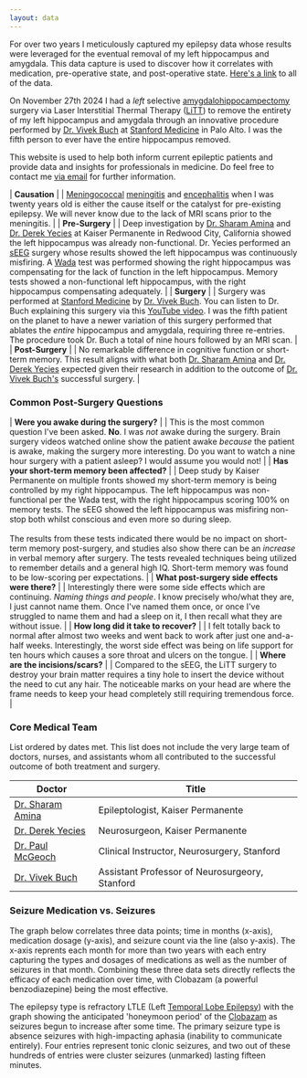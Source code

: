 ```yaml
---
layout: data
---
```


For over two years I meticulously captured my epilepsy data whose results were leveraged for the eventual removal of my left hippocampus and amygdala. This data capture is used to discover how it correlates with medication, pre-operative state, and post-operative state. [Here's a link](/data) to all of the data.

On November 27th 2024 I had a _left_ selective [amygdalohippocampectomy](https://en.wikipedia.org/wiki/Amygdalohippocampectomy) surgery via Laser Interstitial Thermal Therapy ([LiTT](https://www.epilepsy.com/treatment/surgery/types/litt-thermal-ablation)) to remove the entirety of my left hippocampus and amygdala through an innovative procedure performed by [Dr. Vivek Buch](https://med.stanford.edu/profiles/vivek-buch) at [Stanford Medicine](https://med.stanford.edu) in Palo Alto. I was the fifth person to ever have the entire hippocampus removed.

This website is used to help both inform current epileptic patients and provide data and insights for professionals in medicine. Do feel free to contact me [via email](mailto:kieransenior@icloud.com) for further information.

| **Causation** |
| [Meningococcal](meningococcal) [meningitis](https://www.who.int/news-room/fact-sheets/detail/meningitis) and [encephalitis](https://en.wikipedia.org/wiki/Encephalitis) when I was twenty years old is either the cause itself or the catalyst for pre-existing epilepsy. We will never know due to the lack of MRI scans prior to the meningitis. | 
| **Pre-Surgery** |
| Deep investigation by [Dr. Sharam Amina](https://mydoctor.kaiserpermanente.org/ncal/providers/shahramamina) and [Dr. Derek Yecies](https://mydoctor.kaiserpermanente.org/ncal/providers/derekyecies) at Kaiser Permanente in Redwood City, California showed the left hippocampus was already non-functional. Dr. Yecies performed an [sEEG](https://en.wikipedia.org/wiki/Stereoelectroencephalography) surgery whose results showed the left hippocampus was continuously misfiring. A [Wada](https://en.wikipedia.org/wiki/Wada_test) test was performed showing the right hippocampus was compensating for the lack of function in the left hippocampus. Memory tests showed a non-functional left hippocampus, with the right hippocampus compensating adequately. |
| **Surgery** |
| Surgery was performed at [Stanford Medicine](https://med.stanford.edu) by [Dr. Vivek Buch](https://med.stanford.edu/profiles/vivek-buch). You can listen to Dr. Buch explaining this surgery via this [YouTube video](https://www.youtube.com/watch?v=z-nRUMbs2kY). I was the fifth patient on the planet to have a newer variation of this surgery performed that ablates the _entire_ hippocampus and amygdala, requiring three re-entries. The procedure took Dr. Buch a total of nine hours followed by an MRI scan. |
| **Post-Surgery** |
| No remarkable difference in cognitive function or short-term memory. This result aligns with what both [Dr. Sharam Amina](https://mydoctor.kaiserpermanente.org/ncal/providers/shahramamina) and [Dr. Derek Yecies](https://mydoctor.kaiserpermanente.org/ncal/providers/derekyecies) expected given their research in addition to the outcome of [Dr. Vivek Buch's](https://med.stanford.edu/profiles/vivek-buch) successful surgery.  |

### **Common Post-Surgery Questions**

| **Were you awake during the surgery?** |
| This is the most common question I've been asked. **No**. I was _not_ awake during the surgery. Brain surgery videos watched online show the patient awake _because_ the patient is awake, making the surgery more interesting. Do you want to watch a nine hour surgery with a patient asleep? I would assume you would not! |
| **Has your short-term memory been affected?** |
| Deep study by Kaiser Permanente on multiple fronts showed my short-term memory is being controlled by my right hippocampus. The left hippocampus was non-functional per the Wada test, with the right hippocampus scoring 100% on memory tests. The sEEG showed the left hippocampus was misfiring non-stop both whilst conscious and even more so during sleep.<br /><br />The results from these tests indicated there would be no impact on short-term memory post-surgery, and studies also show there can be an _increase_ in verbal memory after surgery. The tests revealed techniques being utilized to remember details and a general high IQ. Short-term memory was found to be low-scoring per expectations. |
| **What post-surgery side effects were there?** |
| Interestingly there were some side effects which are continuing. *Naming things and people*. I know precisely who/what they are, I just cannot name them. Once I've named them once, or once I've struggled to name them and had a sleep on it, I then recall what they are without issue. |
| **How long did it take to recover?** |
| I felt totally back to normal after almost two weeks and went back to work after just one and-a-half weeks. Interestingly, the worst side effect was being on life support for ten hours which causes a sore throat and ulcers on the tongue. |
| **Where are the incisions/scars?** |
| Compared to the sEEG, the LiTT surgery to destroy your brain matter requires a tiny hole to insert the device without the need to cut any hair. The noticeable marks on your head are where the frame needs to keep your head completely still requiring tremendous force. |

### **Core Medical Team**

List ordered by dates met. This list does not include the very large team of doctors, nurses, and assistants whom all contributed to the successful outcome of both treatment and surgery.

| Doctor | Title |
| -------- | -------- |
| [Dr. Sharam Amina](https://mydoctor.kaiserpermanente.org/ncal/providers/shahramamina) | Epileptologist, Kaiser Permanente |
| [Dr. Derek Yecies](https://mydoctor.kaiserpermanente.org/ncal/providers/derekyecies) | Neurosurgeon, Kaiser Permanente |
| [Dr. Paul McGeoch](https://profiles.stanford.edu/paul-mcgeoch) | Clinical Instructor, Neurosurgery, Stanford |
| [Dr. Vivek Buch](https://profiles.stanford.edu/vivek-buch) | Assistant Professor of Neurosurgeory, Stanford |

### **Seizure Medication vs. Seizures**

The graph below correlates three data points; time in months (x-axis), medication dosage (y-axis), and seizure count via the line (also y-axis). The x-axis reprents each month for more than two years with each entry capturing the types and dosages of medications as well as the number of seizures in that month. Combining these three data sets directly reflects the efficacy of each medication over time, with Clobazam (a powerful benzodiazepine) being the most effective.
        
 The epilepsy type is refractory LTLE (Left [Temporal Lobe Epilepsy](https://en.wikipedia.org/wiki/Temporal_lobe_epilepsy)) with the graph showing the anticipated 'honeymoon period' of the [Clobazam](https://en.wikipedia.org/wiki/Clobazam) as seizures begun to increase after some time. The primary seizure type is absence seizures with high-impacting aphasia (inability to communicate entirely). Four entries represent tonic clonic seizures, and two out of these hundreds of entries were cluster seizures (unmarked) lasting fifteen minutes.
